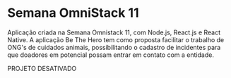 # Semana OmniStack 11
Aplicação criada na Semana Omnistack 11, com Node.js, React.js e React Native.
A aplicação Be The Hero tem como proposta facilitar o trabalho de ONG's de cuidados animais, possibilitando o cadastro de incidentes para que doadores em potencial possam entrar em contato com a entidade.

PROJETO DESATIVADO
